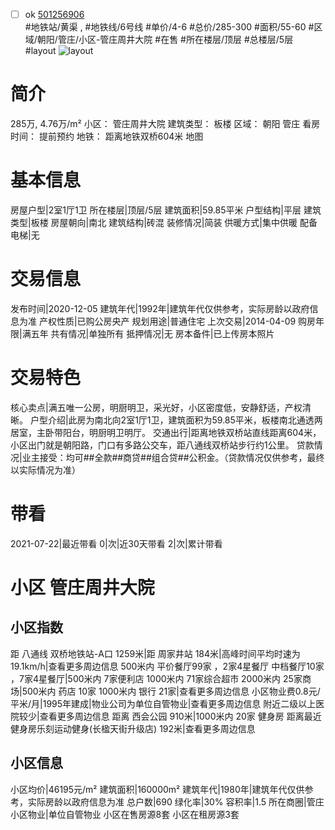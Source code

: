 - [ ] ok [501256906](https://bj.5i5j.com/ershoufang/501256906.html)  
 #地铁站/黄渠 ,  #地铁线/6号线
#单价/4-6 #总价/285-300 #面积/55-60   #区域/朝阳/管庄/小区-管庄周井大院 #在售 #所在楼层/顶层 #总楼层/5层 #layout 
![layout](http://image2a.5i5j.com/bdir/layout/826c4f0966f94841882212c401b5540c.png_P5.jpg) 
# 简介 
 285万,  4.76万/m² 
小区： 管庄周井大院
建筑类型： 板楼
区域： 朝阳 管庄
看房时间： 提前预约
地铁： 距离地铁双桥604米 地图
# 基本信息 
 房屋户型|2室1厅1卫
所在楼层|顶层/5层
建筑面积|59.85平米
户型结构|平层
建筑类型|板楼
房屋朝向|南北
建筑结构|砖混
装修情况|简装
供暖方式|集中供暖
配备电梯|无
# 交易信息 
 发布时间|2020-12-05
建筑年代|1992年|建筑年代仅供参考，实际房龄以政府信息为准
产权性质|已购公房央产
规划用途|普通住宅
上次交易|2014-04-09
购房年限|满五年
共有情况|单独所有
抵押情况|无
房本备件|已上传房本照片
# 交易特色 
 核心卖点|满五唯一公房，明厨明卫，采光好，小区密度低，安静舒适，产权清晰。
户型介绍|此房为南北向2室1厅1卫，建筑面积为59.85平米，板楼南北通透两居室，主卧带阳台，明厨明卫明厅。
交通出行|距离地铁双桥站直线距离604米，小区出门就是朝阳路，门口有多路公交车，距八通线双桥站步行约1公里。
贷款情况|业主接受：均可##全款##商贷##组合贷##公积金。（贷款情况仅供参考，最终以实际情况为准）
# 带看 
 2021-07-22|最近带看	 0|次|近30天带看	 2|次|累计带看
# 小区 管庄周井大院
## 小区指数 
 距 八通线 双桥地铁站-A口 1259米|距 周家井站 184米|高峰时间平均时速为19.1km/h|查看更多周边信息
500米内 平价餐厅99家 ，2家4星餐厅
中档餐厅10家 ，7家4星餐厅|500米内 7家便利店
1000米内 71家综合超市
2000米内 25家商场|500米内 药店 10家
1000米内 银行 21家|查看更多周边信息
小区物业费0.8元/平米/月|1995年建成|物业公司为单位自管物业|查看更多周边信息
附近二级以上医院较少|查看更多周边信息
距离 西会公园 910米|1000米内 20家 健身房
距离最近健身房乐刻运动健身(长楹天街升级店) 192米|查看更多周边信息
## 小区信息 
 小区均价|46195元/m²
建筑面积|160000m²
建筑年代|1980年|建筑年代仅供参考，实际房龄以政府信息为准
总户数|690
绿化率|30%
容积率|1.5
所在商圈|管庄
小区物业|单位自管物业
小区在售房源8套
小区在租房源3套
